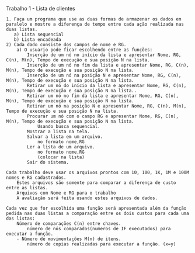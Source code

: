 Trabalho 1 - Lista de clientes

    1. Faça um programa que use as duas formas de armazenar os dados em paralelo e mostre a diferença de tempo entre cada ação realizada nas duas listas.
       a) Lista sequencial
       b) Lista encadeada
    2) Cada dado consiste dos campos de nome e RG.
        a) O usuario pode ficar escolhendo entre as funções:
            Inserção de um nó no início da lista e apresentar Nome, RG, C(n), M(n), Tempo de execução e sua posição N na lista.
            Inserção de um nó no fim da lista e apresentar Nome, RG, C(n), M(n), Tempo de execução e sua posição N na lista.
            Inserção de um nó na posição N e apresentar Nome, RG, C(n), M(n), Tempo de execução e sua posição N na lista.
            Retirar um nó do início da lista e apresentar Nome, RG, C(n), M(n), Tempo de execução e sua posição N na lista..
            Retirar um nó no fim da lista e apresentar Nome, RG, C(n), M(n), Tempo de execução e sua posição N na lista.
            Retirar um nó na posição N e apresentar Nome, RG, C(n), M(n), Tempo de execução e sua posição N na lista.
            Procurar um nó com o campo RG e apresentar Nome, RG, C(n), M(n), Tempo de execução e sua posição N na lista.
                Usando busca sequencial.
            Mostrar a lista na tela.
            Salvar a lista em um arquivo.
                no formato nome,RG
            Ler a lista de um arquivo.
                no formato nome,RG
                (colocar na lista)
            Sair do sistema.

    Cada trabalho deve usar os arquivos prontos com 10, 100, 1K, 1M e 100M nomes e RG cadastrados.
        Estes arquivos são somente para comparar a diferença de custo entre as listas.
        Arquivos com Nome e RG para o trabalho
        A avaliação será feita usando estes arquivos de dados.

    Cada vez que for escolhida uma função será apresentada além da função pedida nas duas listas a comparação entre os dois custos para cada uma das listas:
        Número de comparações C(n) entre chaves.
            número de nós comparados(numeros de IF executados) para executar a função.
        - Número de movimentações M(n) de itens.
            número de copias realizadas para executar a função. (x=y)

